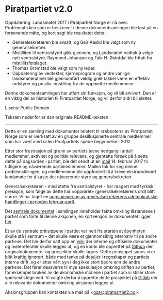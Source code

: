 Piratpartiet v2.0
=================

Oppdatering:
Landsmøtet 2017 i Piratpartiet Norge er nå over.
Problematikken som er beskrevet i denne dokumentsamlingen ble løst på en forsonende måte, og kort sagt ble resultatet dette:

  - Generalsekretæren ble avsatt, og Geir Aaslid ble valgt som ny generalsekretær.
  - Mistilliten til sentralstyret gikk gjennom, og Landsmøtet vedtok å velge nytt sentralstyre.
    Raymond Johansen og Tale H. Østrådal ble fritatt fra mistillitsforslaget.
  - Thomas Gramstad ble valgt som ny leder.
  - Oppdatering av vedtekter, kjerneprogram og andre vanlige landsmøterutiner ble gjennomført veldig greit takket være en effektiv ordstyrer og positiv innstilling fra de oppmøtte medlemmene.

Denne dokumentsamlingen har utført sin funksjon, og vil bli arkivert.
Den er en viktig del av historien til Piratpartiet Norge, og vil derfor aldri bli slettet.

Lisens: Public Domain

Teksten nedenfor er den originale README-teksten.

---

Dette er en samling med dokumenter relatert til «rebooten» av Piratpartiet Norge som er iverksatt av en gruppe desillusjonerte sentrale medlemmer som har vært med siden Piratpartiets spede begynnelse i 2012.

Etter stor frustrasjon på grunn av partiets jevne nedgang i antall medlemmer, aktivitet og politisk relevans, og gjentatte forsøk på å sette dette på dagsorden i partiet, ble det sendt ut en [mail](originalmail.txt) 14. februar 2017 til tidligere og nåværende partimedlemmer.
Mailen tok for seg denne problemstillingen, og medlemmene ble oppfordret til å kreve ekstraordinært landsmøte for å kaste det nåværende styre og generalsekretær.

Generalsekretæren - med støtte fra sentralstyret - har reagert med tyrkisk presisjon, som følge av dette har «opprøret» (generalsekretærens ord) blitt større.  Vi har laget en [oppsummering av generalsekretærens udemokratiske handlinger i perioden februar-april](oppsummering-2017-04.md).

Det [sentrale dokumentet](fakta.md) i samlingen inneholder fakta omkring tilstandene i partiet som førte til denne aksjonen, en kortversjon av dokumentet ligger [her](fakta-kort.txt).

Et av de sentrale prinsippene i partiet var helt fra starten at [åpenheten](https://wiki.piratpartiet.no/index.php?title=%C3%85penhet) skulle stå i sentrum – det skulle være et gjennomsiktig alternativ til de andre partiene.
Det ble derfor satt opp en [wiki](https://wiki.piratpartiet.no) der interne og offisielle dokumenter og møtereferater skulle legges ut, og en konto ble opprettet på [Github](https://github.com/piratpartiet) der originaldokumenter og prosjekter skulle lagres.
Dette prinsippet synes vi er blitt kraftig ignorert, både med tanke på detaljer i regnskapet og partiets interne drift, og er etter vårt syn i dag ikke stort bedre enn de andre partiene.
Det fører dessverre til mye spekulasjon omkring driften av partiet, for eksempel bruken av de økonomiske midlene i partiet som vi stiller store spørsmålstegn ved.
Vi valgte derfor å opprette dette prosjektet på [Gitlab](https://gitlab.com/pir-reboot/pir-reboot) der alle relevante dokumenter omkring aksjonen legges ut.

Aksjonsgruppen kan kontaktes via mail på &lt;<oss@piratpartiet2.no>&gt;.
